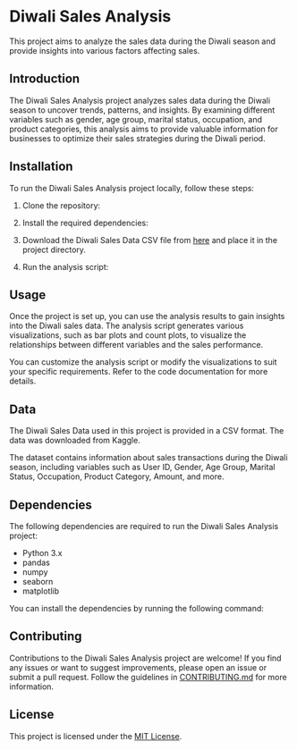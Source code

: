 # Diwali Sales Analysis

This project aims to analyze the sales data during the Diwali season and provide insights into various factors affecting sales.


## Introduction

The Diwali Sales Analysis project analyzes sales data during the Diwali season to uncover trends, patterns, and insights. By examining different variables such as gender, age group, marital status, occupation, and product categories, this analysis aims to provide valuable information for businesses to optimize their sales strategies during the Diwali period.

## Installation

To run the Diwali Sales Analysis project locally, follow these steps:

1. Clone the repository:

2. Install the required dependencies:

3. Download the Diwali Sales Data CSV file from [here](https://www.kaggle.com/datasets/nageshbait/diwali-sales-data?resource=download) and place it in the project directory.

4. Run the analysis script:


## Usage

Once the project is set up, you can use the analysis results to gain insights into the Diwali sales data. The analysis script generates various visualizations, such as bar plots and count plots, to visualize the relationships between different variables and the sales performance.

You can customize the analysis script or modify the visualizations to suit your specific requirements. Refer to the code documentation for more details.

## Data

The Diwali Sales Data used in this project is provided in a CSV format. The data was downloaded from Kaggle.

The dataset contains information about sales transactions during the Diwali season, including variables such as User ID, Gender, Age Group, Marital Status, Occupation, Product Category, Amount, and more.
 

## Dependencies

The following dependencies are required to run the Diwali Sales Analysis project:

- Python 3.x
- pandas
- numpy
- seaborn
- matplotlib

You can install the dependencies by running the following command:

## Contributing

Contributions to the Diwali Sales Analysis project are welcome! If you find any issues or want to suggest improvements, please open an issue or submit a pull request. Follow the guidelines in [CONTRIBUTING.md](CONTRIBUTING.md) for more information.

## License

This project is licensed under the [MIT License](LICENSE).





